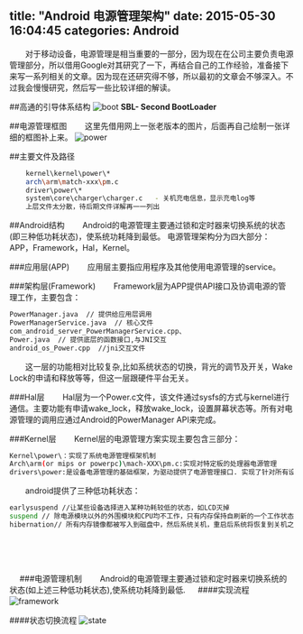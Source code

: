 title: "Android 电源管理架构"
date: 2015-05-30 16:04:45
categories: Android
---
　　对于移动设备，电源管理是相当重要的一部分，因为现在在公司主要负责电源管理部分，所以借用Google对其研究了一下，再结合自己的工作经验，准备接下来写一系列相关的文章。因为现在还研究得不够，所以最初的文章会不够深入。不过我会慢慢研究，然后写一些比较详细的解读。

##高通的引导体系结构
![boot](http://7xjdax.com1.z0.glb.clouddn.com/20155304921b788-8a63-472f-be7c-2220a98cf428.jpg)
**SBL- Second BootLoader**
<!--more-->
##电源管理框图
　　这里先借用网上一张老版本的图片，后面再自己绘制一张详细的框图补上来。
![power](http://7xjdax.com1.z0.glb.clouddn.com/20155305061d93f-df42-46c4-ae36-bd18648583b1.jpg)

##主要文件及路径
```bash
	kernel\kernel\power\*
    arch\arm\match-xxx\pm.c
    driver\power\*
    system\core\charger\charger.c   - 关机充电信息，显示充电log等
    上层文件太分散，待后期文件详解再一一列出
```
##Android结构
　　Android的电源管理主要通过锁和定时器来切换系统的状态(即三种低功耗状态)，使系统功耗降到最低。 电源管理架构分为四大部分： APP，Framework，Hal，Kernel。

###应用层(APP) 
　　应用层主要指应用程序及其他使用电源管理的service。

###架构层(Framework)
　　Framework层为APP提供API接口及协调电源的管理工作，主要包含：
```bash
PowerManager.java  // 提供给应用层调用
PowerManagerService.java  // 核心文件
com_android_server_PowerManagerService.cpp、
Power.java  // 提供底层的函数接口,与JNI交互
android_os_Power.cpp  //jni交互文件
```
　　这一层的功能相对比较复杂,比如系统状态的切换，背光的调节及开关，Wake Lock的申请和释放等等，但这一层跟硬件平台无关。

###Hal层
　　Hal层为一个Power.c文件，该文件通过sysfs的方式与kernel进行通信。主要功能有申请wake_lock，释放wake_lock，设置屏幕状态等。所有对电源管理的调用应通过Android的PowerManager API来完成。

###Kernel层
　　Kernel层的电源管理方案实现主要包含三部分：
```bash
Kernel\power\：实现了系统电源管理框架机制
Arch\arm(or mips or powerpc)\mach-XXX\pm.c:实现对特定板的处理器电源管理
drivers\power:是设备电源管理的基础框架，为驱动提供了电源管理接口. 实现了针对所有设备的sysfs操作函数.
```
　　android提供了三种低功耗状态：
```bash
earlysuspend //让某些设备选择进入某种功耗较低的状态，如LCD灭掉
suspend // 除电源模块以外的外围模块和CPU均不工作，只有内存保持自刷新的一个工作状态
hibernation// 所有内存镜像都被写入到磁盘中，然后系统关机，重启后系统将恢复到关机之前的状态
```
　
---
　
###电源管理机制
　　Android的电源管理主要通过锁和定时器来切换系统的状态(如上述三种低功耗状态),使系统功耗降到最低.
　
####实现流程
![framework](http://7xjdax.com1.z0.glb.clouddn.com/2015530390bc951-ede6-47dd-83ce-c1a6aced6e82.png)
　

####状态切换流程
![state](http://7xjdax.com1.z0.glb.clouddn.com/201553020e46e8e-7570-483b-9ea2-375cf4ae59d2.png)